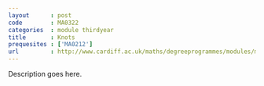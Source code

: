 ```yaml
---
layout      : post
code        : MA0322
categories  : module thirdyear
title       : Knots
prequesites : ['MA0212']
url         : http://www.cardiff.ac.uk/maths/degreeprogrammes/modules/ma0322.html
---
```


Description goes here.

